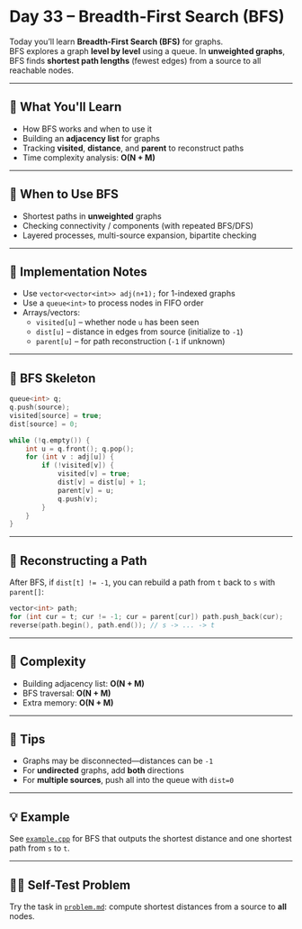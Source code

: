# Day 33 – Breadth-First Search (BFS)

Today you’ll learn **Breadth-First Search (BFS)** for graphs.  
BFS explores a graph **level by level** using a queue. In **unweighted graphs**, BFS finds **shortest path lengths** (fewest edges) from a source to all reachable nodes.

---

## 📌 What You'll Learn

- How BFS works and when to use it
- Building an **adjacency list** for graphs
- Tracking **visited**, **distance**, and **parent** to reconstruct paths
- Time complexity analysis: **O(N + M)**

---

## 🧠 When to Use BFS

- Shortest paths in **unweighted** graphs
- Checking connectivity / components (with repeated BFS/DFS)
- Layered processes, multi-source expansion, bipartite checking

---

## 🔧 Implementation Notes

- Use `vector<vector<int>> adj(n+1);` for 1-indexed graphs
- Use a `queue<int>` to process nodes in FIFO order
- Arrays/vectors:
  - `visited[u]` – whether node `u` has been seen
  - `dist[u]` – distance in edges from source (initialize to `-1`)
  - `parent[u]` – for path reconstruction (`-1` if unknown)

---

## 🔁 BFS Skeleton

```cpp
queue<int> q;
q.push(source);
visited[source] = true;
dist[source] = 0;

while (!q.empty()) {
    int u = q.front(); q.pop();
    for (int v : adj[u]) {
        if (!visited[v]) {
            visited[v] = true;
            dist[v] = dist[u] + 1;
            parent[v] = u;
            q.push(v);
        }
    }
}
```

---

## 🧭 Reconstructing a Path

After BFS, if `dist[t] != -1`, you can rebuild a path from `t` back to `s` with `parent[]`:

```cpp
vector<int> path;
for (int cur = t; cur != -1; cur = parent[cur]) path.push_back(cur);
reverse(path.begin(), path.end()); // s -> ... -> t
```

---

## 🧮 Complexity

- Building adjacency list: **O(N + M)**
- BFS traversal: **O(N + M)**
- Extra memory: **O(N + M)**

---

## 📝 Tips

- Graphs may be disconnected—distances can be `-1`
- For **undirected** graphs, add **both** directions
- For **multiple sources**, push all into the queue with `dist=0`

---

## 💡 Example

See [`example.cpp`](./example.cpp) for BFS that outputs the shortest distance and one shortest path from `s` to `t`.

---

## 🏋️‍♂️ Self-Test Problem

Try the task in [`problem.md`](./problem.md): compute shortest distances from a source to **all** nodes.
